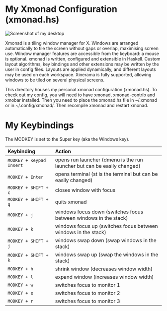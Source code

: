 # My Xmonad Configuration (xmonad.hs) 

![Screenshot of my desktop](https://gitlab.com/dwt1/dotfiles/raw/master/.screenshots/dotfiles05.png) 

Xmonad is a tiling window manager for X. Windows are arranged
automatically to tile the screen without gaps or overlap, maximising
screen use. Window manager features are accessible from the keyboard:
a mouse is optional. xmonad is written, configured and extensible in
Haskell. Custom layout algorithms, key bindings and other extensions
may be written by the user in config files. Layouts are applied
dynamically, and different layouts may be used on each
workspace. Xinerama is fully supported, allowing windows to be tiled
on several physical screens.

This directory houses my personal xmonad configuration (xmonad.hs).  To check out my config, you will need to have xmonad, xmonad-contrib and xmobar installed.   Then you need to place the xmonad.hs file in ~/.xmonad or in ~/.config/xmonad/.  Then recompile xmonad and restart xmonad.

# My Keybindings

The MODKEY is set to the Super key (aka the Windows key).

| Keybinding | Action |
| :--- | :--- |
| `MODKEY + Keypad Insert` | opens run launcher (dmenu is the run launcher but can be easily changed) |
| `MODKEY + Enter` | opens terminal (st is the terminal but can be easily changed) |
| `MODKEY + SHIFT + c` | closes window with focus |
| `MODKEY + SHIFT + q` | quits xmonad |
| `MODKEY + j` | windows focus down (switches focus between windows in the stack) |
| `MODKEY + k` | windows focus up (switches focus between windows in the stack) |
| `MODKEY + SHIFT + j` | windows swap down (swap windows in the stack) |
| `MODKEY + SHIFT + k` | windows swap up (swap the windows in the stack) |
| `MODKEY + h` | shrink window (decreases window width) |
| `MODKEY + l` | expand window (increases window width) |
| `MODKEY + w` | switches focus to monitor 1 |
| `MODKEY + e` | switches focus to monitor 2 |
| `MODKEY + r` | switches focus to monitor 3 |
